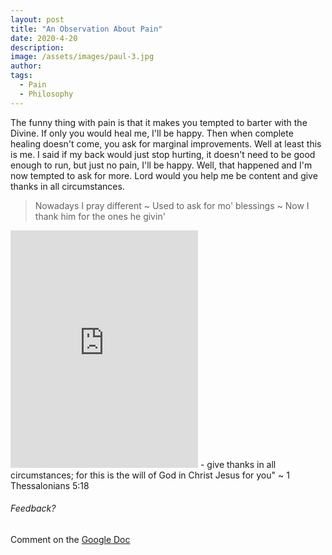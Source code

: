 ```yaml
---
layout: post
title: "An Observation About Pain"
date: 2020-4-20
description: 
image: /assets/images/paul-3.jpg
author: 
tags: 
  - Pain
  - Philosophy
---
```

The funny thing with pain is that it makes you tempted to barter with the Divine. If only you would heal me, I'll be happy. Then when complete healing doesn't come, you ask for marginal improvements. Well at least this is me. I said if my back would just stop hurting, it doesn't need to be good enough to run, but just no pain, I'll be happy. Well, that happened and I'm now tempted to ask for more. Lord would you help me be content and give thanks in all circumstances.

> Nowadays I pray different ~ Used to ask for mo' blessings ~ Now I thank him for the ones he givin'
<iframe src="https://open.spotify.com/embed/track/5toyb695gayulvQjh2fiBa" width="300" height="380" frameborder="0" allowtransparency="true" allow="encrypted-media"></iframe>
- give thanks in all circumstances; for this is the will of God in Christ Jesus for you" ~ 1  Thessalonians 5:18

###### Feedback?
Comment on the [Google Doc](https://docs.google.com/document/d/1UWDPj8fYTKgqMSxj76zgQdKKLJOMHY79hB_2kSLGpgA/edit?usp=sharing)

